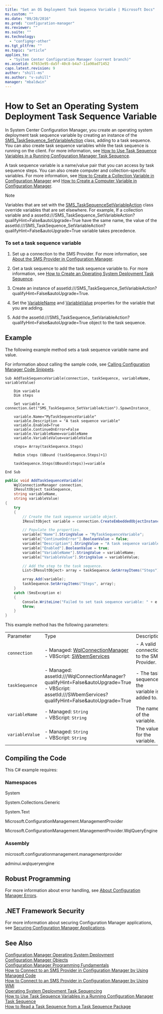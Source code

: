 ```yaml
---
title: "Set an OS Deployment Task Sequence Variable | Microsoft Docs"
ms.custom: ""
ms.date: "09/20/2016"
ms.prod: "configuration-manager"
ms.reviewer: ""
ms.suite: ""
ms.technology:
  - "configmgr-other"
ms.tgt_pltfrm: ""
ms.topic: "article"
applies_to:
  - "System Center Configuration Manager (current branch)"
ms.assetid: 47653e95-da5f-40c8-b4a7-11a90ad71452
caps.latest.revision: 9
author: "shill-ms"
ms.author: "v-suhill"
manager: "mbaldwin"
---
```

# How to Set an Operating System Deployment Task Sequence Variable
In System Center Configuration Manager, you create an operating system deployment task sequence variable by creating an instance of the [SMS_TaskSequence_SetVariableAction](assetId:///SMS_TaskSequence_SetVariableAction?qualifyHint=False&autoUpgrade=True) class, adding to a task sequence. You can also create task sequence variables while the task sequence is running on the client. For more information, see [How to Use Task Sequence Variables in a Running Configuration Manager Task Sequence](../../develop/osd/how-to-use-task-sequence-variables-in-a-running-task-sequence.md).  

 A task sequence variable is a name/value pair that you can access by task sequence steps. You can also create computer and collection-specific variables. For more information, see [How to Create a Collection Variable in Configuration Manager](../../develop/osd/how-to-create-a-collection-variable.md) and [How to Create a Computer Variable in Configuration Manager](../../develop/osd/how-to-create-a-computer-variable.md).  

> [!NOTE]
>  Variables that are set with the [SMS_TaskSequenceSetVariableAction](assetId:///SMS_TaskSequenceSetVariableAction?qualifyHint=False&autoUpgrade=True) class override variables that are set elsewhere. For example, If a collection variable and a assetId:///SMS_TaskSequence_SetVariableAction?qualifyHint=False&autoUpgrade=True have the same name, the value of the assetId:///SMS_TaskSequence_SetVariableAction?qualifyHint=False&autoUpgrade=True variable takes precedence.  

### To set a task sequence variable  

1.  Set up a connection to the SMS Provider. For more information, see [About the SMS Provider in Configuration Manager](../../develop/core/understand/about-the-sms-provider-in-configuration-manager.md).  

2.  Get a task sequence to add the task sequence variable to. For more information, see [How to Create an Operating System Deployment Task Sequence](../../develop/osd/how-to-create-an-operating-system-deployment-task-sequence.md).  

3.  Create an instance of assetId:///SMS_TaskSequence_SetVariableAction?qualifyHint=False&autoUpgrade=True.  

4.  Set the [VariableName](assetId:///VariableName?qualifyHint=False&autoUpgrade=True) and [VariableValue](assetId:///VariableValue?qualifyHint=False&autoUpgrade=True) properties for the variable that you are adding.  

5.  Add the assetId:///SMS_TaskSequence_SetVariableAction?qualifyHint=False&autoUpgrade=True object to the task sequence.  

## Example  
 The following example method sets a task sequence variable name and value.  

 For information about calling the sample code, see [Calling Configuration Manager Code Snippets](../../develop/core/understand/calling-code-snippets.md).  

```vbs  
Sub AddTaskSequenceVariable(connection, taskSequence, variableName, variableValue)     

    Dim variable  
    Dim steps  

    Set variable = connection.Get("SMS_TaskSequence_SetVariableAction").SpawnInstance_  

    variable.Name="MyTaskSequenceVariable"  
    variable.Description = "A task sequence variable"  
    variable.Enabled=True  
    variable.ContinueOnError=False  
    variable.VariableName=variableName  
    variable.VariableValue=variableValue  

    steps= Array(taskSequence.Steps)  

    ReDim steps (UBound (taskSequence.Steps)+1)    

    taskSequence.Steps(UBound(steps))=variable  

End Sub  
```  

```c#  
public void AddTaskSequenceVariable(  
    WqlConnectionManager connection,   
    IResultObject taskSequence,   
    string variableName,   
    string variableValue)  
{  
    try  
    {  
        // Create the task sequence variable object.  
        IResultObject variable = connection.CreateEmbeddedObjectInstance("SMS_TaskSequence_SetVariableAction");  

        // Populate the properties.  
        variable["Name"].StringValue = "MyTaskSequenceVariable";  
        variable["ContinueOnError"].BooleanValue = false;  
        variable["Description"].StringValue = "A task sequence variable set with SMS_TaskSequence_SetVariableAction";  
        variable["Enabled"].BooleanValue = true;  
        variable["VariableName"].StringValue = variableName;  
        variable["VariableValue"].StringValue = variableValue;  

        // Add the step to the task sequence.  
        List<IResultObject> array = taskSequence.GetArrayItems("Steps");  

        array.Add(variable);  
        taskSequence.SetArrayItems("Steps", array);  
    }  
    catch (SmsException e)  
    {  
        Console.WriteLine("Failed to set task sequence variable: " + e.Message);  
        throw;  
    }  
}  
```  

 This example method has the following parameters:  

||||  
|-|-|-|  
|Parameter|Type|Description|  
|`connection`|-   Managed: [WqlConnectionManager](assetId:///WqlConnectionManager?qualifyHint=False&autoUpgrade=True)<br />-   VBScript: [SWbemServices](assetId:///SWbemServices?qualifyHint=False&autoUpgrade=True)|-   A valid connection to the SMS Provider.|  
|`taskSequence`|-   Managed: assetId:///WqlConnectionManager?qualifyHint=False&autoUpgrade=True<br />-   VBScript: assetId:///SWbemServices?qualifyHint=False&autoUpgrade=True|-   The task sequence the variable is added to.|  
|`variableName`|-   Managed: `String`<br />-   VBScript: `String`|The name of the variable.|  
|`variableValue`|-   Managed: `String`<br />-   VBScript: `String`|The value for the variable.|  

## Compiling the Code  
 This C# example requires:  

### Namespaces  
 System  

 System.Collections.Generic  

 System.Text  

 Microsoft.ConfigurationManagement.ManagementProvider  

 Microsoft.ConfigurationManagement.ManagementProvider.WqlQueryEngine  

### Assembly  
 microsoft.configurationmanagement.managementprovider  

 adminui.wqlqueryengine  

## Robust Programming  
 For more information about error handling, see [About Configuration Manager Errors](../../develop/core/understand/about-configuration-manager-errors.md).  

## .NET Framework Security  
 For more information about securing Configuration Manager applications, see [Securing Configuration Manager Applications](../../develop/core/understand/securing-configuration-manager-applications.md).  

## See Also  
 [Configuration Manager Operating System Deployment](../../develop/osd/operating-system-deployment.md)   
 [Configuration Manager Objects](../../develop/core/understand/configuration-manager-objects.md)   
 [Configuration Manager Programming Fundamentals](../../develop/core/understand/configuration-manager-programming-fundamentals.md)   
 [How to Connect to an SMS Provider in Configuration Manager by Using Managed Code](../../develop/core/understand/how-to-connect-to-an-sms-provider-by-using-managed-code.md)   
 [How to Connect to an SMS Provider in Configuration Manager  by Using WMI](../../develop/core/understand/how-to-connect-to-an-sms-provider-in-configuration-manager-by-using-wmi.md)   
 [Operating System Deployment Task Sequencing](../../develop/osd/operating-system-deployment-task-sequencing.md)   
 [How to Use Task Sequence Variables in a Running Configuration Manager Task Sequence](../../develop/osd/how-to-use-task-sequence-variables-in-a-running-task-sequence.md)   
 [How to Read a Task Sequence from a Task Sequence Package](../../develop/osd/how-to-read-a-task-sequence-from-a-task-sequence-package.md)
